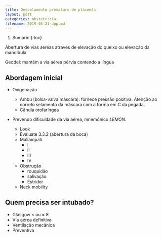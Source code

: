 ```yaml
---
title: Descolamento prematuro de placenta
layout: post
categories: obstetricia
filename: 2019-05-21-dpp.md
---
```


1. Sumário
{:toc}

Abertura de vias aeréas através de elevação do queixo ou elevação da mandíbula.

Geddel: mantêm a via aérea pérvia contendo a língua

## Abordagem inicial
* Oxigenação
  * Ambu (bolsa-valva máscara): fornece pressão positiva. Atenção ao correto selamento da máscara com a forma em C da pegada.
  * Cânula orofaríngea


* Prevendo dificuldade da via aérea, mnemônico _LEMON_.
  * Look
  * Evaluate 3.3.2 (abertura da boca)
  * Mallampati
    * I
    * II
    * III
    * IV
  * Obstrução
    * rouquidão
    * salivação
    * Estridor
  * Neck mobility

## Quem precisa ser intubado?
* Glasgow < ou = 8
* Via aérea definitiva
* Ventilação mecânica
* Preventiva
